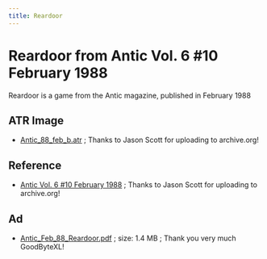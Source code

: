 ```yaml
---
title: Reardoor
---
```

# Reardoor from Antic Vol. 6 #10 February 1988  
Reardoor is a game from the Antic magazine, published in February 1988  
  
## ATR Image  
- [Antic_88_feb_b.atr](attachments/Antic_88_feb_b.atr) ; Thanks to Jason Scott for uploading to archive.org!  
  
## Reference  
- [Antic Vol. 6 #10 February 1988](https://archive.org/details/a8b_antic_88_feb_b) ; Thanks to Jason Scott for uploading to archive.org!  
  
## Ad  
- [Antic_Feb_88_Reardoor.pdf](attachments/Antic_Feb_88_Reardoor.pdf) ; size: 1.4 MB ; Thank you very much GoodByteXL!  
